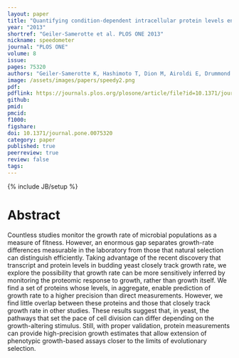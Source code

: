 ```yaml
---
layout: paper
title: "Quantifying condition-dependent intracellular protein levels enables high-precision fitness estimates"
year: "2013"
shortref: "Geiler-Samerotte et al. PLOS ONE 2013"
nickname: speedometer
journal: "PLOS ONE"
volume: 8
issue: 
pages: 75320
authors: "Geiler-Samerotte K, Hashimoto T, Dion M, Airoldi E, Drummond DA"
image: /assets/images/papers/speedy2.png
pdf: 
pdflink: https://journals.plos.org/plosone/article/file?id=10.1371/journal.pone.0075320&type=printable
github: 
pmid: 
pmcid: 
f1000: 
figshare: 
doi: 10.1371/journal.pone.0075320
category: paper
published: true
peerreview: true
review: false
tags: 
---
```

{% include JB/setup %}

# Abstract 

Countless studies monitor the growth rate of microbial populations as a measure of fitness. However, an enormous gap separates growth-rate differences measurable in the laboratory from those that natural selection can distinguish efficiently. Taking advantage of the recent discovery that transcript and protein levels in budding yeast closely track growth rate, we explore the possibility that growth rate can be more sensitively inferred by monitoring the proteomic response to growth, rather than growth itself. We find a set of proteins whose levels, in aggregate, enable prediction of growth rate to a higher precision than direct measurements. However, we find little overlap between these proteins and those that closely track growth rate in other studies. These results suggest that, in yeast, the pathways that set the pace of cell division can differ depending on the growth-altering stimulus. Still, with proper validation, protein measurements can provide high-precision growth estimates that allow extension of phenotypic growth-based assays closer to the limits of evolutionary selection.